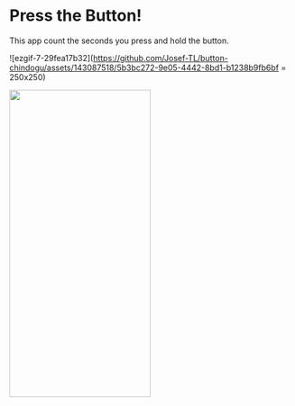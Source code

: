 # Press the Button!
This app count the seconds you press and hold the button.


![ezgif-7-29fea17b32](https://github.com/Josef-TL/button-chindogu/assets/143087518/5b3bc272-9e05-4442-8bd1-b1238b9fb6bf = 250x250)

<img src="https://github.com/Josef-TL/button-chindogu/assets/143087518/5b3bc272-9e05-4442-8bd1-b1238b9fb6bf" width="250" height="546" >
